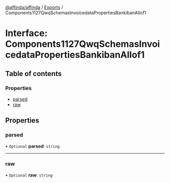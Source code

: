 [@affinda/affinda](../README.md) / [Exports](../modules.md) / Components1127QwqSchemasInvoicedataPropertiesBankibanAllof1

# Interface: Components1127QwqSchemasInvoicedataPropertiesBankibanAllof1

## Table of contents

### Properties

- [parsed](Components1127QwqSchemasInvoicedataPropertiesBankibanAllof1.md#parsed)
- [raw](Components1127QwqSchemasInvoicedataPropertiesBankibanAllof1.md#raw)

## Properties

### parsed

• `Optional` **parsed**: `string`

___

### raw

• `Optional` **raw**: `string`

